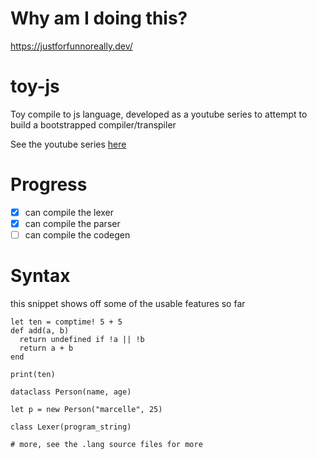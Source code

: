 # Why am I doing this?

https://justforfunnoreally.dev/

# toy-js

Toy compile to js language, developed as a youtube series to attempt to build a bootstrapped compiler/transpiler

See the youtube series [here](https://www.youtube.com/watch?v=TXEn17hBAFc&list=PLEpvTEuFyPtrD2gYvX277Q8wMpAA3qz7R)

# Progress

- [x] can compile the lexer
- [x] can compile the parser
- [ ] can compile the codegen

# Syntax

this snippet shows off some of the usable features so far

```
let ten = comptime! 5 + 5
def add(a, b)
  return undefined if !a || !b
  return a + b
end

print(ten)

dataclass Person(name, age)

let p = new Person("marcelle", 25)

class Lexer(program_string)

# more, see the .lang source files for more

```
